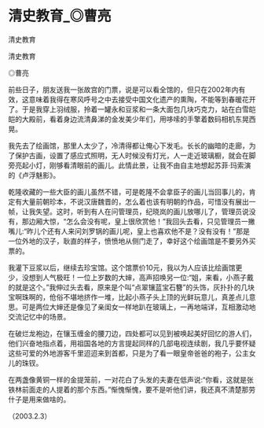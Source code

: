 # 清史教育_◎曹亮

清史教育

清史教育

◎曹亮

前些日子，朋友送我一张故宫的门票，说是可以看全馆的，但只在2002年内有效，这意味着我得在寒风呼号之中去接受中国文化遗产的熏陶，不能等到春暖花开了。于是我穿上羽绒服，拎着一罐永和豆浆和一条大面包几块巧克力，站在白雪皑皑的大殿前，看着身边流清鼻涕的金发美少年们，用哆嗦的手擎着数码相机东晃西晃。

我先去了绘画馆，那里人太少了，冷清得都让俺心下发毛。长长的幽暗的走廊，为了保护古画，设置了感应式照明，无人时候没有灯光，人一走近玻璃橱，就会在脚旁亮起小灯，刚够看清眼前的画儿。此情此景，让我不由自主地想起苏菲·玛索演的《卢浮魅影》。

乾隆收藏的一些大臣的画儿虽然不错，可是乾隆不会拿臣子的画儿当回事儿的，肯定有大量前朝珍本，不说汉唐魏晋的，怎么着也该有明朝的作品，可惜没有展出一帧，让我失望。这时，听到有人在问管理员，纪晓岚的画儿放哪儿了，管理员说没有，那边厢大惊，“怎么会没有呢，皇上很欣赏他！”我回头去看，只见管理员一撇嘴儿:“昨儿个还有人来问刘罗锅的画儿呢，皇上也喜欢他不是？没有没有！”那是一位外地的汉子，耿直的样子，愤愤地从侧门走了，幸好这个绘画馆是不要另外买票的。

我灌下豆浆以后，继续去珍宝馆。这个馆票价10元，我以为人应该比绘画馆更少，没想到人气极旺！一位上岁数的大婶，高声招唤另一位:“姐，来看，小燕子戴的就是这个。”我伸过头去看，原来是个叫“点翠镶蓝宝石簪”的头饰，灰扑扑的几块宝啊珠啊的，伧俗不堪地挤作一堆，比起小燕子头上顶的光鲜玩意儿，真差点儿意思。可是两位大婶还是像见了亲闺女一样地趴在玻璃上，一再地端详，互相激动地交流记忆中的场景。

在破烂龙袍边，在镶玉缠金的腰刀边，四处都可以见到被唤起美好回忆的游人们，他们兴奋地指点着，用祖国各地的方言提起同样的几部电视连续剧，我几乎要怀疑这些可爱的外地游客千里迢迢来到首都，只是为了看一眼皇帝爸爸的袍子，公主女儿的珠钗。

在两盏像黄铜一样的金提笼前，一对花白了头发的夫妻在低声说:“你看，这就是张铁林前面走的人提着的那个东西。”惭愧惭愧，要不是听他们讲，我还真不清楚那劳什子是用来做啥的。

（2003.2.3）